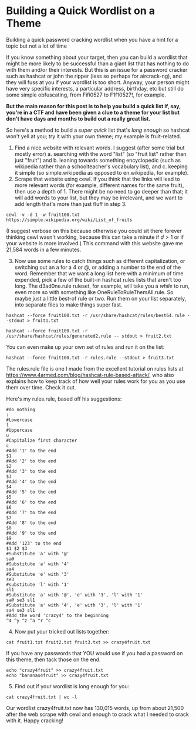 # Building a Quick Wordlist on a Theme
Building a quick password cracking wordlist when you have a hint for a topic but not a lot of time


If you know something about your target, then you can build a wordlist that might be more likely to be successful than a giant list that has nothing to do with them and/or their interests. But this is an issue for a password cracker such as hashcat or john the ripper (less so perhaps for aircrack-ng), and they will fuss at you if your wordlist is too short. Anyway, your person might have very specific interests, a particular address, birthday, etc but still do some simple obfuscating, from Fifi0527 to F1f10527!, for example.

**But the main reason for this post is to help you build a quick list if, say, you're in a CTF and have been given a clue to a theme for your list but don't have days and months to build  out a really great list.**

So here's a method to build a *super quick* list that's *long enough* so hashcat won't yell at you; try it with your own theme; my example is fruit-related.

1. Find a nice website with relevant words. I suggest (after some trial but mostly error) 
	a. searching with the word "list" (so "fruit list" rather than just "fruit") and 
	b. leaning towards something encyclopedic (such as wikipedia rather than a schoolteacher's vocabulary list), and
	c. keeping it simple (so simple.wikipedia as opposed to en.wikipedia, for example).
2. Scrape that website using cewl. If you think that the links will lead to more relevant words (for example, different names for the same fruit), then use a depth of 1. There might be no need to go deeper than that; it will add words to your list, but they may be irrelevant, and we want to add length that's more than just fluff in step 3.

```
cewl -v -d 1 -w fruit100.txt https://simple.wikipedia.org/wiki/List_of_fruits 
```
(I suggest verbose on this because otherwise you could sit there forever  thinking cewl wasn't working, because this can take a minute if $d>1$ or if your website is more involved.) This command with this website gave me 21,584 words in a few minutes.

3. Now use some rules to catch things such as different capitalization, or switching out an a for a 4 or @, or adding a number to the end of the word. Remember that we want a long list here with a minimum of time expended, pick a few of the built-in hashcat rules lists that aren't too long. The d3ad0ne.rule ruleset, for example, will take you a *while* to run, even more so with something like OneRuleToRuleThemAll.rule. So maybe just a little best-of rule or two. Run them on your list separately, into separate files to make things super fast.

```
hashcat --force fruit100.txt -r /usr/share/hashcat/rules/best64.rule --stdout > fruit1.txt

hashcat --force fruit100.txt -r /usr/share/hashcat/rules/generated2.rule -- stdout > fruit2.txt
```

You can even make up your own set of rules and run it on the list:

```
hashcat --force fruit100.txt -r rules.rule --stdout > fruit3.txt
```

The rules.rule file is one I made from the excellent tutorial on rules lists at https://www.4armed.com/blog/hashcat-rule-based-attack/, who also explains how to keep track of how well your rules work for you as you use them over time. Check it out. 

Here's my rules.rule, based off his suggestions:
```
#do nothing
:
#Lowercase
l
#Uppercase
u
#Capitalize first character
c
#Add '1' to the end
$1
#Add '2' to the end
$2
#Add '3' to the end
$3
#Add '4' to the end
$4
#Add '5' to the end
$5
#Add '6' to the end
$6
#Add '7' to the end
$7
#Add '8' to the end
$8
#Add '9' to the end
$9
#Add '123' to the end
$1 $2 $3
#Substitute 'a' with '@'
sa@
#Substitute 'a' with '4'
sa4
#Substitute 'e' with '3'
se3
#substitute 'l' with '1'
sl1
#Substitute 'a' with '@', 'e' with '3', 'l' with '1'
sa@ se3 sl1
#Substitute 'a' with '4', 'e' with '3', 'l' with '1'
sa4 se3 sl1
#Add the word 'crazy4' to the beginning
^4 ^y ^z ^a ^r ^c
```

4. Now put your tricked out lists together:

```
cat fruit1.txt fruit2.txt fruit3.txt >> crazy4fruit.txt
```
If you have any passwords that YOU would use if you had a password on this theme, then tack those on the end.
```
echo "crazy4fruit" >> crazy4fruit.txt
echo "bananas4fruit" >> crazy4fruit.txt
```

5. Find out if your wordlist is long enough for you:
```
cat crazy4fruit.txt | wc -l
```
Our wordlist crazy4fruit.txt now has 130,015 words, up from about 21,500 after the web scrape with cewl and enough to crack what I needed to crack with it. Happy cracking!



